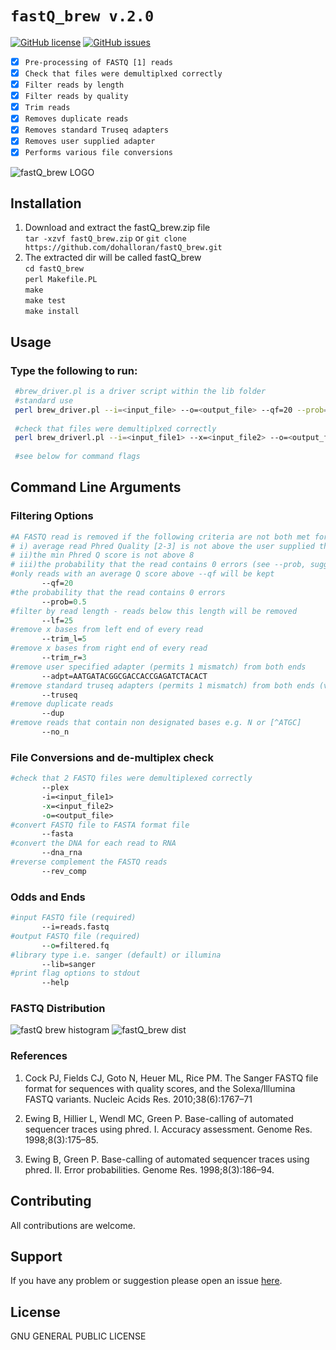 # `fastQ_brew v.2.0`

[![GitHub license](https://img.shields.io/badge/license-GPL_2.0-orange.svg)](https://raw.githubusercontent.com/dohalloran/fastQ_brew/master/LICENSE)
[![GitHub issues](https://img.shields.io/github/issues/dohalloran/fastQ_brew.svg)](https://github.com/dohalloran/fastQ_brew/issues)

- [x] `Pre-processing of FASTQ [1] reads`
- [x] `Check that files were demultiplxed correctly`
- [x] `Filter reads by length `
- [x] `Filter reads by quality`
- [x] `Trim reads`
- [x] `Removes duplicate reads`
- [x] `Removes standard Truseq adapters`
- [x] `Removes user supplied adapter`
- [x] `Performs various file conversions` 

![fastQ_brew LOGO](https://cloud.githubusercontent.com/assets/8477977/22077145/f29a177e-dd80-11e6-86a6-a211e8e1e103.jpg)

## Installation
1. Download and extract the fastQ_brew.zip file  
`tar -xzvf fastQ_brew.zip` 
or 
`git clone https://github.com/dohalloran/fastQ_brew.git`
2. The extracted dir will be called fastQ_brew  
  `cd fastQ_brew`   
  `perl Makefile.PL`  
  `make`  
  `make test`  
  `make install`  

## Usage 
### Type the following to run:  
 ```bash 
  #brew_driver.pl is a driver script within the lib folder 
  #standard use
  perl brew_driver.pl --i=<input_file> --o=<output_file> --qf=20 --prob=0.5 --lf=25
  
  #check that files were demultiplxed correctly
  perl brew_driverl.pl --i=<input_file1> --x=<input_file2> --o=<output_file> --plex
  
  #see below for command flags 
```

## Command Line Arguments
### Filtering Options
 ```perl   
#A FASTQ read is removed if the following criteria are not both met for a given read: 
# i) average read Phred Quality [2-3] is not above the user supplied threshold (see --qf, suggested default=20)
# ii)the min Phred Q score is not above 8
# iii)the probability that the read contains 0 errors (see --prob, suggested default=0.5)
#only reads with an average Q score above --qf will be kept
        --qf=20
#the probability that the read contains 0 errors 
        --prob=0.5
#filter by read length - reads below this length will be removed       
        --lf=25
#remove x bases from left end of every read 
        --trim_l=5
#remove x bases from right end of every read
        --trim_r=3
#remove user specified adapter (permits 1 mismatch) from both ends
        --adpt=AATGATACGGCGACCACCGAGATCTACACT
#remove standard truseq adapters (permits 1 mismatch) from both ends (very slow!)
        --truseq
#remove duplicate reads 
        --dup
#remove reads that contain non designated bases e.g. N or [^ATGC] 
        --no_n
```

### File Conversions and de-multiplex check
 ```perl   
#check that 2 FASTQ files were demultiplexed correctly 
        --plex
        -i=<input_file1>
        -x=<input_file2>
        -o=<output_file>
#convert FASTQ file to FASTA format file
        --fasta
#convert the DNA for each read to RNA 
        --dna_rna
#reverse complement the FASTQ reads 
        --rev_comp
```

### Odds and Ends
 ```perl   
#input FASTQ file (required) 
        --i=reads.fastq
#output FASTQ file (required) 
        --o=filtered.fq
#library type i.e. sanger (default) or illumina 
        --lib=sanger
#print flag options to stdout
        --help  
```
### FASTQ Distribution

![fastQ brew histogram](https://user-images.githubusercontent.com/8477977/30244895-1e35c1bc-9596-11e7-9de8-b7c3c074f3e9.png)
![fastQ_brew dist](https://user-images.githubusercontent.com/8477977/30244876-bdcf8ce0-9595-11e7-9f0a-cecf82622ad3.png)

### References
1. Cock PJ, Fields CJ, Goto N, Heuer ML, Rice PM. The Sanger FASTQ file format for sequences with quality scores, and the Solexa/Illumina FASTQ variants. Nucleic Acids Res. 2010;38(6):1767–71

2. Ewing B, Hillier L, Wendl MC, Green P. Base-calling of automated sequencer traces using phred. I. Accuracy assessment. Genome Res. 1998;8(3):175–85.

3. Ewing B, Green P. Base-calling of automated sequencer traces using phred. II. Error probabilities. Genome Res. 1998;8(3):186–94.

## Contributing
All contributions are welcome.

## Support
If you have any problem or suggestion please open an issue [here](https://github.com/dohalloran/fastQ_brew/issues).

## License 
GNU GENERAL PUBLIC LICENSE





